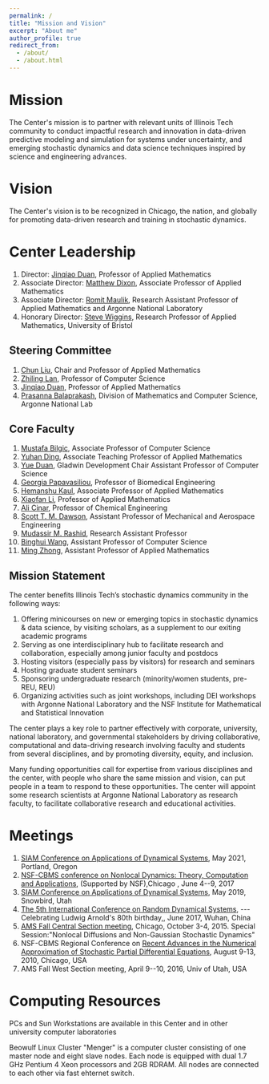 ```yaml
---
permalink: /
title: "Mission and Vision"
excerpt: "About me"
author_profile: true
redirect_from: 
  - /about/
  - /about.html
---
```


Mission
======
The Center's mission is to partner with relevant units of Illinois Tech community to conduct impactful research and innovation in data-driven predictive modeling and simulation for systems under uncertainty, and emerging stochastic dynamics and data science techniques inspired by science and engineering advances.

Vision
======
The Center's vision is to be recognized in Chicago, the nation, and globally for promoting data-driven research and training in stochastic dynamics.


Center Leadership
======
1. Director: [Jinqiao Duan](https://www.iit.edu/directory/people/jinqiao-duan), Professor of Applied Mathematics
1. Associate Director: [Matthew Dixon](https://www.iit.edu/directory/people/matthew-dixon), Associate Professor of Applied Mathematics 
1. Associate Director: [Romit Maulik](https://www.iit.edu/directory/people/romit-maulik), Research Assistant Professor of Applied Mathematics and Argonne National Laboratory 
1. Honorary Director: [Steve Wiggins](https://research-information.bris.ac.uk/en/persons/stephen-r-wiggins), Research Professor of Applied Mathematics, University of Bristol



Steering Committee
------
1. [Chun Liu](https://www.iit.edu/directory/people/chun-liu), Chair and Professor of Applied Mathematics
1. [Zhiling Lan](https://www.iit.edu/directory/people/zhiling-lan), Professor of Computer Science 
1. [Jinqiao Duan](https://www.iit.edu/directory/people/jinqiao-duan), Professor of Applied Mathematics
1. [Prasanna Balaprakash](https://www.anl.gov/profile/prasanna-balaprakash), Division of Mathematics and Computer Science, Argonne National Lab

Core Faculty
------
1. [Mustafa Bilgic](https://www.iit.edu/directory/people/mustafa-bilgic), Associate Professor of Computer Science
2. [Yuhan Ding](https://www.iit.edu/directory/people/yuhan-ding), Associate Teaching Professor of Applied Mathematics
3. [Yue Duan](https://www.iit.edu/directory/people/yue-duan), Gladwin Development Chair Assistant Professor of Computer Science
4. [Georgia Papavasiliou](https://www.iit.edu/directory/people/georgia-papavasiliou), Professor of Biomedical Engineering
5. [Hemanshu Kaul](https://www.iit.edu/directory/people/hemanshu-kaul), Associate Professor of Applied Mathematics
6. [Xiaofan Li](https://www.iit.edu/directory/people/xiaofan-li), Professor of Applied Mathematics
7. [Ali Cinar](https://www.iit.edu/directory/people/ali-cinar), Professor of Chemical Engineering
8. [Scott T. M. Dawson](https://www.iit.edu/directory/people/scott-dawson), Assistant Professor of Mechanical and Aerospace Engineering
9. [Mudassir M. Rashid](https://www.iit.edu/directory/people/mudassir-rashid), Research Assistant Professor
10. [Binghui Wang](https://www.iit.edu/directory/people/binghui-wang), Assistant Professor of Computer Science
11. [Ming Zhong](https://www.iit.edu/directory/people/ming-zhong), Assistant Professor of Applied Mathematics 



Mission Statement
------
The center benefits Illinois Tech’s stochastic dynamics community in the following ways:

1. Offering minicourses on new or emerging topics in stochastic dynamics & data science, by visiting scholars, as a supplement to our exiting academic programs
1. Serving as one interdisciplinary hub to facilitate research and collaboration, especially among junior faculty and postdocs
1. Hosting visitors (especially pass by visitors) for research and seminars
1. Hosting graduate student seminars
1. Sponsoring undergraduate research (minority/women students, pre-REU, REU)
1. Organizing activities such as joint workshops, including DEI workshops with Argonne National Laboratory and the NSF Institute for Mathematical and Statistical Innovation

The center plays a key role to partner effectively with corporate, university, national laboratory, and governmental stakeholders by driving collaborative, computational and data-driving research involving faculty and students from several disciplines, and by promoting diversity, equity, and inclusion.

Many funding opportunities call for expertise from various disciplines and the center, with people who share the same mission and vision, can put people in a team to respond to these opportunities. The center will appoint some research scientists at Argonne National Laboratory as research faculty, to facilitate collaborative research and educational activities.

Meetings
======
1. [SIAM Conference on Applications of Dynamical Systems](https://archive.siam.org/meetings/ds17/), May 2021, Portland, Oregon
2. [NSF-CBMS conference on Nonlocal Dynamics: Theory, Computation and Applications](http://math.iit.edu/nonlocaldynamics.html), (Supported by NSF),Chicago , June 4--9, 2017
3. [SIAM Conference on Applications of Dynamical Systems](https://archive.siam.org/meetings/ds17/), May 2019, Snowbird, Utah
4. [The 5th International Conference on Random Dynamical Systems](http://mathcenter.hust.edu.cn/), --- Celebrating Ludwig Arnold's 80th birthday,, June 2017, Wuhan, China
5. [AMS Fall Central Section meeting](https://www.ams.org/meetings/sectional/2219_program_ss30.html#title), Chicago, October 3-4, 2015. Special Session:"Nonlocal Diffusions and Non-Gaussian Stochastic Dynamics"
6. NSF-CBMS Regional Conference on [Recent Advances in the Numerical Approximation of Stochastic Partial Differential Equations](http://math.iit.edu/~spde2010/index.html), August 9-13, 2010, Chicago, USA
7. AMS Fall West Section meeting, April 9--10, 2016, Univ of Utah, USA

Computing Resources
======
PCs and Sun Workstations are available in this Center and in other university computer laboratories 

Beowulf Linux Cluster "Menger" is a computer cluster consisting of one master node and eight slave nodes. Each node is equipped with dual 1.7 GHz Pentium 4 Xeon processors and 2GB RDRAM. All nodes are connected to each other via fast ehternet switch.
